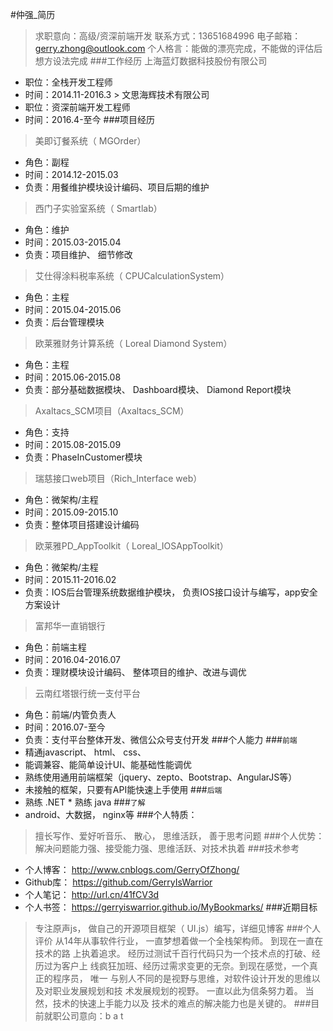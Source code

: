 #仲强_简历 
> 求职意向：高级/资深前端开发 
> 联系方式：13651684996 
> 电子邮箱：gerry.zhong@outlook.com 
> 个人格言：能做的漂亮完成，不能做的评估后想方设法完成 
###工作经历 
> 上海蓝灯数据科技股份有限公司 
* 职位：全栈开发工程师 
* 时间：2014.11-2016.3 > 文思海辉技术有限公司 
* 职位：资深前端开发工程师 
* 时间：2016.4-至今 
###项目经历 
> 美即订餐系统（ MGOrder） 
* 角色：副程 
* 时间：2014.12-2015.03 
* 负责：用餐维护模块设计编码、项目后期的维护 
> 西门子实验室系统（ Smartlab） 
* 角色：维护 
* 时间：2015.03-2015.04 
* 负责：项目维护、 细节修改 
> 艾仕得涂料税率系统（ CPUCalculationSystem） 
* 角色：主程 
* 时间：2015.04-2015.06 
* 负责：后台管理模块 
> 欧莱雅财务计算系统（ Loreal Diamond System） 
* 角色：主程 
* 时间：2015.06-2015.08 
* 负责：部分基础数据模块、 Dashboard模块、 Diamond Report模块 
> Axaltacs_SCM项目（Axaltacs_SCM） 
* 角色：支持 
* 时间：2015.08-2015.09 
* 负责：PhaseInCustomer模块 
> 瑞慈接口web项目（Rich_Interface web） 
* 角色：微架构/主程 
* 时间：2015.09-2015.10 
* 负责：整体项目搭建设计编码 
> 欧莱雅PD_AppToolkit（ Loreal_IOSAppToolkit） 
* 角色：微架构/主程 
* 时间：2015.11-2016.02 
* 负责：IOS后台管理系统数据维护模块， 负责IOS接口设计与编写，app安全方案设计 
> 富邦华一直销银行 
* 角色：前端主程 
* 时间：2016.04-2016.07 
* 负责：理财模块设计编码、 整体项目的维护、改进与调优 
> 云南红塔银行统一支付平台 
* 角色：前端/内管负责人
* 时间：2016.07-至今 
* 负责：支付平台整体开发、微信公众号支付开发 
###个人能力 
###`前端` 
* 精通javascript、 html、 css、 
* 能调兼容、能简单设计UI、能基础性能调优 
* 熟练使用通用前端框架（jquery、zepto、Bootstrap、AngularJS等） 
* 未接触的框架，只要有API能快速上手使用 
###`后端`
* 熟练 .NET * 熟练 java 
###`了解` 
* android、大数据， nginx等 
###个人特质： 
> 擅长写作、爱好听音乐、 散心， 思维活跃， 善于思考问题 
###个人优势： 
> 解决问题能力强、接受能力强、思维活跃、对技术执着 
###技术参考 
* 个人博客： http://www.cnblogs.com/GerryOfZhong/ 
* Github库： https://github.com/GerryIsWarrior 
* 个人笔记： http://url.cn/41fCV3d 
* 个人书签： https://gerryiswarrior.github.io/MyBookmarks/ 
###近期目标 
> 专注原声js， 做自己的开源项目框架（ UI.js）编写，详细见博客
###个人评价 
> 从14年从事软件行业， 一直梦想着做一个全栈架构师。 到现在一直在技术的路 上执着追求。 经历过测试千百行代码只为一个技术点的打破、经历过为客户上 线疯狂加班、经历过需求变更的无奈。到现在感觉，一个真正的程序员， 唯一 与别人不同的是视野与思维，对软件设计开发的思维以及对职业发展规划和技 术发展规划的视野。 一直以此为信条努力着。 当然，技术的快速上手能力以及 技术的难点的解决能力也是关键的。 
###目前就职公司意向：b a t
